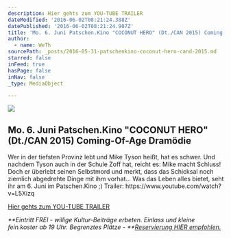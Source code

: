 ```yaml
---
description: Hier gehts zum YOU-TUBE TRAILER
dateModified: '2016-06-02T08:21:24.388Z'
datePublished: '2016-06-02T08:21:24.907Z'
title: 'Mo. 6. Juni Patschen.Kino "COCONUT HERO" (Dt./CAN 2015) Coming-Of-Age Dramödie'
author:
  - name: WeTh
sourcePath: _posts/2016-05-31-patschenkino-coconut-hero-cand-2015.md
starred: false
inFeed: true
hasPage: false
inNav: false
_type: MediaObject

---
```

<article style=""><img src="https://the-grid-user-content.s3-us-west-2.amazonaws.com/fd30a93c-65aa-4cea-b7a8-3d4124b32e09.jpg" /><h1>Mo. 6. Juni Patschen.Kino "COCONUT HERO" (Dt./CAN 2015) Coming-Of-Age Dramödie</h1><p>Wer in der tiefsten Provinz lebt und Mike Tyson heißt, hat es schwer. Und nachdem Tyson auch in der Schule Zoff hat, reicht es: Mike macht Schluss! Doch er überlebt seinen Selbstmord und merkt, dass das Schicksal noch ziemlich abgedrehte Dinge mit ihm vorhat... Was das Leben alles bietet, seht ihr am 6. Juni im Patschen.Kino ;) Trailer: https://www.youtube.com/watch?v=L5Xizq</p></article>

[Hier gehts zum YOU-TUBE TRAILER][0]

_**Eintritt FREI - willige Kultur-Beiträge erbeten. Einlass und kleine fein.koster ab 19 Uhr. Begrenztes Plätze - **[Reservierung HIER empfohlen.][1]_

[0]: https://www.youtube.com/watch?v=L5Xizq
[1]: mailto:kontakt@feinkost-weninger.at?subject=Anmeldung%20Patschen.Kino%20April&body=Hallo.%0ABitte%20meldet%20MICH%2FUNS%20zum%20Patschen.Kino%20am%204.%20April%20um%2020%3A00%20Uhr%20an.%20Wir%20sind%20XX%20Personen.